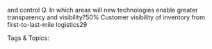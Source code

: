and control
Q. In which areas will new technologies enable 
greater transparency and visibility?50%
Customer visibility of inventory from  
first-to-last-mile logistics29

   Tags & Topics:
   